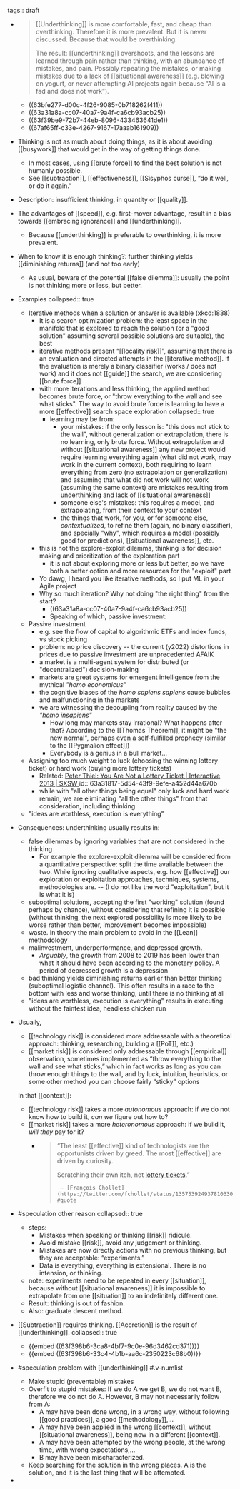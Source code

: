 tags:: draft

- > [[Underthinking]] is more comfortable, fast, and cheap than overthinking. Therefore it is more prevalent. But it is never discussed. Because that would be overthinking.
  > 
  > The result: [[underthinking]] overshoots, and the lessons are learned through pain rather than thinking, with an abundance of mistakes, and pain. Possibly repeating the mistakes, or making mistakes due to a lack of [[situational awareness]] (e.g. blowing on yogurt, or never attempting AI projects again because “AI is a fad and does not work”).
	- ((63bfe277-d00c-4f26-9085-0b718262f411))
	- ((63a31a8a-cc07-40a7-9a4f-ca6cb93acb25))
	- ((63f39be9-72b7-44eb-8096-433463641de1))
	- ((67af65ff-c33e-4267-9167-17aaab161909))
- Thinking is not as much about doing things, as it is about avoiding [[busywork]] that would get in the way of getting things done.
	- In most cases, using [[brute force]] to find the best solution is not humanly possible.
	- See [[subtraction]], [[effectiveness]], [[Sisyphos curse]], “do it well, or do it again.”
- Description: insufficient thinking, in quantity or [[quality]].
- The advantages of [[speed]], e.g. first-mover advantage, result in a bias towards [[embracing ignorance]] and [[underthinking]].
	- Because [[underthinking]] is preferable to overthinking, it is more prevalent.
- When to know it is enough thinking?: further thinking yields [[diminishing returns]] (and not too early)
	- As usual, beware of the potential [[false dilemma]]: usually the point is not thinking more or less, but better.
- Examples
  collapsed:: true
	- Iterative methods when a solution or answer is available (xkcd:1838)
		- It is a search optimization problem: the least space in the manifold that is explored to reach the solution (or a "good solution" assuming several possible solutions are suitable), the best
		- iterative methods present “[[locality risk]]”, assuming that there is an evaluation and directed attempts in the [[iterative method]]. If the evaluation is merely a binary classifier (works / does not work) and it does not [[guide]] the search, we are considering [[brute force]]
		- with more iterations and less thinking, the applied method becomes brute force, or "throw everything to the wall and see what sticks". The way to avoid brute force is learning to have a more [[effective]] search space exploration
		  collapsed:: true
			- learning may be from:
			  * your mistakes: if the only lesson is: "this does not stick to the wall", without generalization or extrapolation, there is no learning, only brute force. Without extrapolation and without [[situational awareness]] any new project would require learning everything again (what did not work, may work in the current context), both requiring to learn everything from zero (no extrapolation or generalization) and assuming that what did not work will not work (assuming the same context) are mistakes resulting from underthinking and lack of [[situational awareness]]
			  * someone else's mistakes: this requires a model, and extrapolating, from their context to your context
			  * the things that work, for you, or for someone else, _contextualized_, to refine them (again, no binary classifier), and specially "why", which requires a model (possibly good for predictions), [[situational awareness]], etc.
		- this is not the explore-exploit dilemma, thinking is for decision making and prioritization of the exploration part
			- it is not about exploring more or less but better, so we have both a better option and more resources for the "exploit" part
		- Yo dawg, I heard you like iterative methods, so I put ML in your Agile project
		- Why so much iteration? Why not doing "the right thing" from the start?
			- ((63a31a8a-cc07-40a7-9a4f-ca6cb93acb25))
			- Speaking of which, passive investment:
	- Passive investment
		- e.g. see the flow of capital to algorithmic ETFs and index funds, vs stock picking
		- problem: no price discovery -- the current (y2022) distortions in prices due to passive investment are unprecedented AFAIK
		- a market is a multi-agent system for distributed (or "decentralized") decision-making
		- markets are great systems for emergent intelligence from the mythical _"homo economicus"_
		- the cognitive biases of the _homo sapiens sapiens_ cause bubbles and malfunctioning in the markets
		- we are witnessing the decoupling from reality caused by the _"homo insapiens"_
			- How long may markets stay irrational? What happens after that? According to the [[Thomas Theorem]], it might be "the new normal", perhaps even a self-fulfilled prophecy (similar to the [[Pygmalion effect]])
			- Everybody is a genius in a bull market...
	- Assigning too much weight to luck (choosing the winning lottery ticket) or hard work (buying more lottery tickets)
		- Related: [Peter Thiel: You Are Not a Lottery Ticket | Interactive 2013 | SXSW ](https://www.youtube.com/watch?v=iZM_JmZdqCw)
		  id:: 63a31817-5d54-43f9-9efe-a452d44a670b
		- while with "all other things being equal" only luck and hard work remain, we are eliminating "all the other things" from that consideration, including thinking
	- "ideas are worthless, execution is everything"
- Consequences: underthinking usually results in:
	- false dilemmas by ignoring variables that are not considered in the thinking
		- For example the explore-exploit dilemma will be considered from a quantitative perspective: split the time available between the two. While ignoring qualitative aspects, e.g. how [[effective]] our exploration or exploitation approaches, techniques, systems, methodologies are. -- (I do not like the word "exploitation", but it is what it is)
	- suboptimal solutions, accepting the first "working" solution (found perhaps by chance), without considering that refining it is possible (without thinking, the next explored possibility is more likely to be worse rather than better, improvement becomes impossible)
	- waste. In theory the main problem to avoid in the [[Lean]] methodology
	- malinvestment, underperformance, and depressed growth.
		- _Arguably_, the growth from 2008 to 2019 has been lower than what it should have been according to the monetary policy. A period of depressed growth is a depression
	- bad thinking yields diminishing returns earlier than better thinking (suboptimal logistic channel). This often results in a race to the bottom with less and worse thinking, until there is no thinking at all
	- "ideas are worthless, execution is everything" results in executing without the faintest idea, headless chicken run
- Usually,
  * [[technology risk]] is considered more addressable with a theoretical approach: thinking, researching, building a [[PoT]], etc.)
  * [[market risk]] is considered only addressable through [[empirical]] observation, sometimes implemented as “throw everything to the wall and see what sticks,” which in fact works as long as you can throw enough things to the wall, and by luck, intuition, heuristics, or some other method you can choose fairly “sticky” options
  
  In that [[context]]:
  * [[technology risk]] takes a more _autonomous_ approach: if we do not know how to build it, _can we_ figure out how to?
  * [[market risk]] takes a more _heteronomous_ approach: if we build it, _will they_ pay for it?
	- > “The least [[effective]] kind of technologists are the opportunists driven by greed. The most [[effective]] are driven by curiosity.
	  > 
	  > Scratching their own itch, not [lottery tickets](((63a31817-5d54-43f9-9efe-a452d44a670b))).”
	  > 
	  >      — [François Chollet](https://twitter.com/fchollet/status/1357539249378103300) #quote
- #speculation other reason
  collapsed:: true
	- steps:
	  * Mistakes when speaking or thinking [[risk]] ridicule.
	  * Avoid mistake [[risk]], avoid any judgement or thinking.
	  * Mistakes are now directly actions with no previous thinking, but they are acceptable: “experiments.”
	  * Data is everything, everything is extensional. There is no intension, or thinking.
	- note: experiments need to be repeated in every [[situation]], because without [[situational awareness]] it is impossible to extrapolate from one [[situation]] to an indefinitely different one.
	- Result: thinking is out of fashion.
	- Also: graduate descent method.
- [[Subtraction]] requires thinking. [[Accretion]] is the result of [[underthinking]].
  collapsed:: true
	- {{embed ((63f398b6-3ca8-4bf7-9c0e-96d3462cd371))}}
	- {{embed ((63f398b6-33c4-4b1b-aa6c-2350223c68b0))}}
- #speculation problem with [[underthinking]] #.v-numlist
	- Make stupid (preventable) mistakes
	- Overfit to stupid mistakes: If we do A we get B, we do not want B, therefore we do not do A. However, B may not necessarily follow from A:
		- A may have been done wrong, in a wrong way, without following [[good practices]], a good [[methodology]],…
		- A may have been applied in the wrong [[context]], without [[situational awareness]], being now in a different [[context]].
		- A may have been attempted by the wrong people, at the wrong time, with wrong expectations,…
		- B may have been mischaracterized.
	- Keep searching for the solution in the wrong places. A is the solution, and it is the last thing that will be attempted.
-